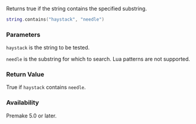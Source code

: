Returns true if the string contains the specified substring.

```lua
string.contains("haystack", "needle")
```

### Parameters ###

`haystack` is the string to be tested.

`needle` is the substring for which to search. Lua patterns are not supported.


### Return Value ###

True if `haystack` contains `needle`.


### Availability ###

Premake 5.0 or later.

